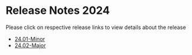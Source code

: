 Release Notes 2024
==================

Please click on respective release links to view details about the release

- [24.01-Minor](./?path=docs/release-notes/Releases/2024/24.01.html)
- [24.02-Major](./?path=docs/release-notes/Releases/2024/24.02.html)
